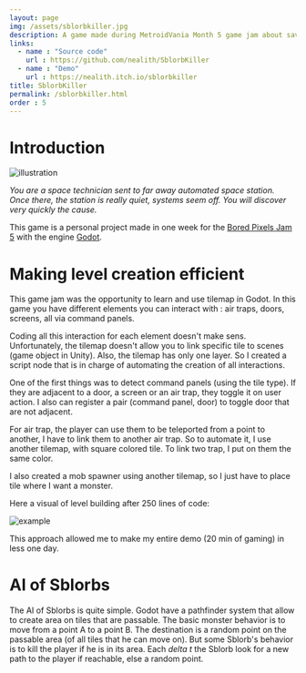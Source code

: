 ```yaml
---
layout: page
img: /assets/sblorbkiller.jpg
description: A game made during MetroidVania Month 5 game jam about saving a automated space station from Sblorbs
links:
  - name : "Source code"
    url : https://github.com/nealith/SblorbKiller
  - name : "Demo"
    url : https://nealith.itch.io/sblorbkiller
title: SblorbKiller
permalink: /sblorbkiller.html
order : 5
---
```



# Introduction

![illustration](https://img.itch.zone/aW1hZ2UvNDgyOTI4LzI3OTcyNzEucG5n/original/9SU2D%2F.png)

*You are a space technician sent to far away automated space station.  Once there, the station is really quiet, systems seem off.  You will discover very quickly the cause.*

This game is a personal project made in one week for the [Bored Pixels Jam 5](https://itch.io/jam/metroidvania-month-5) with the engine [Godot](https://godotengine.org/).

# Making level creation efficient

This game jam was the opportunity to learn and use tilemap in Godot. In this game you have different elements you can interact with : air traps, doors, screens, all via command panels.

Coding all this interaction for each element doesn't make sens. Unfortunately, the tilemap doesn't allow you to link specific tile to scenes (game object in Unity). Also, the tilemap has only one layer. So I created a script node that is in charge of automating the creation of all interactions.

One of the first things was to detect command panels (using the tile type). If they are adjacent to a door, a screen or an air trap, they toggle it on user action. I also can register a pair (command panel, door) to toggle door that are not adjacent.

For air trap, the player can use them to be teleported from a point to another, I have to link them to another air trap. So to automate it, I use another tilemap, with square colored tile. To link two trap, I put on them the same color.

I also created a mob spawner using another tilemap, so I just have to place tile where I want a monster.

Here a visual of level building after 250 lines of code:

![example](https://img.itch.zone/aW1hZ2UvNDgyOTI4LzI3OTcyNzIucG5n/original/LN7EmT.png)

This approach allowed me to make my entire demo (20 min of gaming) in less one day.

# AI of Sblorbs

The AI of Sblorbs is quite simple. Godot have a pathfinder system that allow to create area on tiles that are passable. The basic monster behavior is to move from a point A to a point B. The destination is a random point on the passable area (of all tiles that he can move on). But some Sblorb's behavior is to kill the player if he is in its area. Each *delta t* the Sblorb look for a new path to the player if reachable, else a random point.

